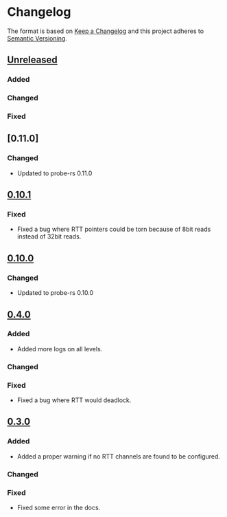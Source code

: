 # Changelog

The format is based on [Keep a Changelog](https://keepachangelog.com/en/1.0.0/)
and this project adheres to [Semantic Versioning](https://semver.org/spec/v2.0.0.html).

## [Unreleased]

### Added

### Changed

### Fixed

## [0.11.0]

### Changed

- Updated to probe-rs 0.11.0

## [0.10.1]

### Fixed

- Fixed a bug where RTT pointers could be torn because of 8bit reads instead of 32bit reads.

## [0.10.0]

### Changed

- Updated to probe-rs 0.10.0

## [0.4.0]

### Added

- Added more logs on all levels.

### Changed

### Fixed

- Fixed a bug where RTT would deadlock.

## [0.3.0]

### Added

- Added a proper warning if no RTT channels are found to be configured.

### Changed

### Fixed

- Fixed some error in the docs.

[Unreleased]: https://github.com/probe-rs/probe-rs/compare/v0.11.0...master
[0.10.1]: https://github.com/probe-rs/probe-rs/compare/v0.10.1...v0.11.0
[0.10.1]: https://github.com/probe-rs/probe-rs/compare/v0.10.0...v0.10.1
[0.10.0]: https://github.com/probe-rs/probe-rs/compare/v0.4.0...v0.10.0
[0.4.0]: https://github.com/probe-rs/probe-rs/compare/v0.3.0...v0.4.0
[0.3.0]: https://github.com/probe-rs/probe-rs/releases/tag/v0.3.0
